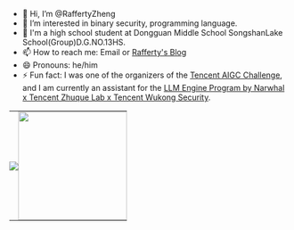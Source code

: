 - 👋 Hi, I’m @RaffertyZheng
- 👀 I’m interested in binary security, programming language.
- 🏫 I'm a high school student at Dongguan Middle School SongshanLake School(Group)D.G.NO.13HS.
- 📫 How to reach me: Email or [Rafferty's Blog](https://RaffertyZheng.github.io/)
- 😄 Pronouns: he/him
- ⚡ Fun fact: I was one of the organizers of the [Tencent AIGC Challenge](https://bbs.kanxue.com/thread-286577.htm), and I am currently an assistant for the [LLM Engine Program by Narwhal x Tencent Zhuque Lab x Tencent Wukong Security](https://securenexuslab.github.io/2025/07/16/LLM-engine-plan/).

<table style="border: none; border-collapse: collapse;">
  <tr>
    <td style="border: none; padding: 0;">
      <img src="https://github-readme-stats.vercel.app/api?username=RaffertyZheng&show_icons=true&theme=default" />
    </td>
    <td style="border: none; padding: 0;">
      <img height="195" src="https://github-readme-stats.vercel.app/api/top-langs/?username=RaffertyZheng&layout=compact&theme=default&hide=javascript,html,css,vue,ejs,makefile" />
    </td>
  </tr>
</table>



